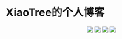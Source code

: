# XiaoTree的个人博客

<p align="center">
    <img src="https://img.shields.io/github/stars/Xiao-Tree/Xiao-Tree.github.io?style=flat-square" />
    <img src="https://img.shields.io/github/license/Xiao-Tree/Xiao-Tree.github.io?style=flat" >
    <img src="https://img.shields.io/github/issues/Xiao-Tree/Xiao-Tree.github.io" />
    <img src="https://img.shields.io/github/forks/Xiao-Tree/Xiao-Tree.github.io?style=flat" />
  </p>


